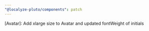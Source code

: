 ```yaml
---
"@localyze-pluto/components": patch
---
```


[Avatar]: Add xlarge size to Avatar and updated fontWeight of initials
